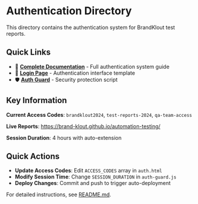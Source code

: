 # Authentication Directory

This directory contains the authentication system for BrandKlout test reports.

## Quick Links

- 📖 **[Complete Documentation](./README.md)** - Full authentication system guide
- 🔑 **[Login Page](./auth.html)** - Authentication interface template
- 🛡️ **[Auth Guard](./auth-guard.js)** - Security protection script

## Key Information

**Current Access Codes**: `brandklout2024`, `test-reports-2024`, `qa-team-access`

**Live Reports**: https://brand-klout.github.io/automation-testing/

**Session Duration**: 4 hours with auto-extension

## Quick Actions

- **Update Access Codes**: Edit `ACCESS_CODES` array in `auth.html`
- **Modify Session Time**: Change `SESSION_DURATION` in `auth-guard.js`
- **Deploy Changes**: Commit and push to trigger auto-deployment

For detailed instructions, see [README.md](./README.md).